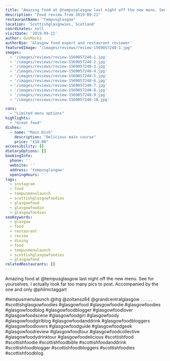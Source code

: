 ```yaml
---
title: "Amazing food at @tempusglasgow last night off the new menu. See for yourselves. I actually took far too many pics to post. Accompanied by the one and only @philmctaggart"
description: "Food review from 2019-09-21"
restaurantName: "tempusglasgow"
location: 'Scottishglasgowies, Scotland'
coordinates: null
visitDate: '2019-09-21'
author: GusMack1
authorBio: 'Glasgow food expert and restaurant reviewer'
featuredImage: "/images/reviews/review-1569057240-1.jpg"
images:
  - '/images/reviews/review-1569057240-1.jpg'
  - '/images/reviews/review-1569057240-2.jpg'
  - '/images/reviews/review-1569057240-3.jpg'
  - '/images/reviews/review-1569057240-4.jpg'
  - '/images/reviews/review-1569057240-5.jpg'
  - '/images/reviews/review-1569057240-6.jpg'
  - '/images/reviews/review-1569057240-7.jpg'
  - '/images/reviews/review-1569057240-8.jpg'
  - '/images/reviews/review-1569057240-9.jpg'
  - '/images/reviews/review-1569057240-10.jpg'

cons:
  - "Limited menu options"
highlights:
  - "Great food"
dishes:
  - name: "Main Dish"
    description: "Delicious main course"
    price: "£10.00"
accessibility: []
dietaryOptions: []
bookingInfo:
  phone: ''
  website: ''
  address: 'tempusglasgow'
  openingHours: ''
tags:
  - instagram
  - food
  - tempusmenulaunch
  - scottishglasgowfoodies
  - glasgowfood
  - glasgowfoodie
  - glasgowfoodies
seoKeywords:
  - glasgow
  - food
  - restaurant
  - review
  - dining
  - food
  - tempusmenulaunch
  - scottishglasgowfoodies
  - glasgowfood
relatedRestaurants: []
---
```

Amazing food at @tempusglasgow last night off the new menu. See for yourselves. I actually took far too many pics to post. Accompanied by the one and only @philmctaggart

#tempusmenulaunch
@ihg
@zoltansz84
@grandcentralglasgow .
.
.
.
.
#scottishglasgowfoodies #glasgowfood #glasgowfoodie #glasgowfoodies #glasgowfoodblog #glasgowfoodblogger #glasgowfoodlover #glasgowfoodscene #glasgowfoodgirl #glasgowfoody #glasgowfoodgirlblog #glasgowfoodanddrink #glasgowfoodbloggers #glasgowfoodlovers #glasgowfoodguide #glasgowfoodgeek #glasgowfoodreview #glasgowfoodtour #glasgowfoodcollective #glasgowfoodydrinktour #glasgowfoodelicious #scottishfood #scottishfoodie #scottishfoodbible #scottishfoodanddrink #scottishfoodblogger #scottishfoodbloggers #scottishfoodies #scottishfoodblog

